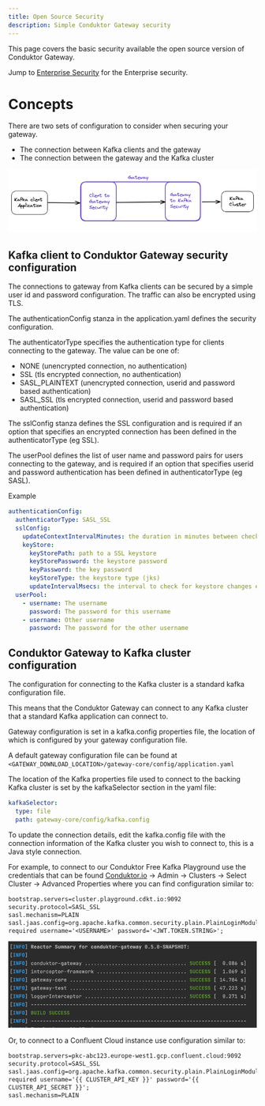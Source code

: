 ```yaml
---
title: Open Source Security
description: Simple Conduktor Gateway security
---
```


This page covers the basic security available the open source version of Conduktor Gateway.

Jump to [Enterprise Security](./enterprise_proxy_security.md) for the Enterprise security.

# Concepts
There are two sets of configuration to consider when securing your gateway.

 - The connection between Kafka clients and the gateway
 - The connection between the gateway and the Kafka cluster

![img.png](img.png)


## Kafka client to Conduktor Gateway security configuration

The connections to gateway from Kafka clients can be secured by a simple user id and password configuration.  The traffic can also be encrypted using TLS.

The authenticationConfig stanza in the application.yaml defines the security configuration.

The authenticatorType specifies the authentication type for clients connecting to the gateway. The value can be one of:

 - NONE (unencrypted connection, no authentication)
 - SSL (tls encrypted connection, no authentication)
 - SASL_PLAINTEXT (unencrypted connection, userid and password based authentication)
 - SASL_SSL (tls encrypted connection, userid and password based authentication)

The sslConfig stanza defines the SSL configuration and is required if an option that specifies an encrypted connection has been defined in the authenticatorType (eg SSL).

The userPool defines the list of user name and password pairs for users connecting to the gateway, and is required if an option that specifies userid and password authentication has been defined in authenticatorType (eg SASL).

Example

```yaml
authenticationConfig:
  authenticatorType: SASL_SSL 
  sslConfig: 
    updateContextIntervalMinutes: the duration in minutes between checks for for SSL context changes (minimum 1)
    keyStore:
      keyStorePath: path to a SSL keystore
      keyStorePassword: the keystore password
      keyPassword: the key password
      keyStoreType: the keystore type (jks)
      updateIntervalMsecs: the interval to check for keystore changes e.g. 600000   
  userPool: 
    - username: The username
      password: The password for this username
    - username: Other username
      password: The password for the other username   
```

## Conduktor Gateway to Kafka cluster configuration

The configuration for connecting to the Kafka cluster is a standard kafka configuration file.

This means that the Conduktor Gateway can connect to any Kafka cluster that a standard Kafka application can connect to.

Gateway configuration is set in a kafka.config properties file, the location of which is configured by your gateway configuration file.

A default gateway configuration file can be found at `<GATEWAY_DOWNLOAD_LOCATION>/gateway-core/config/application.yaml`

The location of the Kafka properties file used to connect to the backing Kafka cluster is set by the kafkaSelector section in the yaml file:

```yaml
kafkaSelector:
  type: file
  path: gateway-core/config/kafka.config
```

To update the connection details, edit the kafka.config file with the connection information of the Kafka cluster you wish to connect to, this is a Java style connection.

For example, to connect to our Conduktor Free Kafka Playground use the credentials that can be found [Conduktor.io](https://conduktor.io) -> Admin -> Clusters -> Select Cluster -> Advanced Properties where you can find configuration similar to:

```properties
bootstrap.servers=cluster.playground.cdkt.io:9092
security.protocol=SASL_SSL
sasl.mechanism=PLAIN
sasl.jaas.config=org.apache.kafka.common.security.plain.PlainLoginModule required username='<USERNAME>' password='<JWT.TOKEN.STRING>';
```

![mvn_clean_package_success.png](../installation/mvn_clean_package_success.png)

Or, to connect to a Confluent Cloud instance use configuration similar to:

```properties
bootstrap.servers=pkc-abc123.europe-west1.gcp.confluent.cloud:9092
security.protocol=SASL_SSL
sasl.jaas.config=org.apache.kafka.common.security.plain.PlainLoginModule required username='{{ CLUSTER_API_KEY }}' password='{{ CLUSTER_API_SECRET }}';
sasl.mechanism=PLAIN
```
